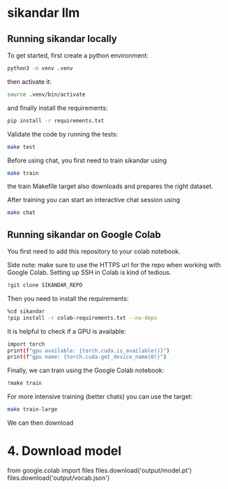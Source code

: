# sikandar llm

## Running sikandar locally

To get started, first create a python environment:

```bash
python3 -m venv .venv
```

then activate it:

```bash
source .venv/bin/activate
```

and finally install the requirements:

```bash
pip install -r requirements.txt
```

Validate the code by running the tests:

```bash
make test
```

Before using chat, you first need to train sikandar using

```bash
make train
```

the train Makefile target also downloads and prepares the right dataset.

After training you can start an interactive chat session using

```bash
make chat
```

## Running sikandar on Google Colab

You first need to add this repository to your colab notebook. 

Side note: make sure to use the HTTPS url for the repo when working
with Google Colab. Setting up SSH in Colab is kind of tedious.

```bash
!git clone SIKANDAR_REPO
```

Then you need to install the requirements:
```bash
%cd sikandar
!pip install -r colab-requirements.txt --no-deps
```

It is helpful to check if a GPU is available:

```bash
import torch
print(f"gpu available: {torch.cuda.is_available()}")
print(f"gpu name: {torch.cuda.get_device_name(0)}")
```

Finally, we can train using the Google Colab notebook:

```bash
!make train
```

For more intensive training (better chats) you can use the target:

```bash
make train-large
```

We can then download 

# 4. Download model
from google.colab import files
files.download('output/model.pt')
files.download('output/vocab.json')